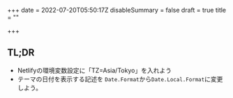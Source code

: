 +++
date = 2022-07-20T05:50:17Z
disableSummary = false
draft = true
title = ""

+++
## TL;DR

* Netlifyの環境変数設定に「TZ=Asia/Tokyo」を入れよう
* テーマの日付を表示する記述を `Date.Format`から`Date.Local.Format`に変更しよう。